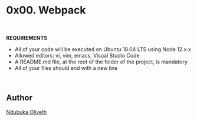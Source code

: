 <h1>0x00. Webpack</h1>
<br>


**REQUIREMENTS**


- All of your code will be executed on Ubuntu 18.04 LTS using Node 12.x.x
- Allowed editors: vi, vim, emacs, Visual Studio Code
- A README.md file, at the root of the folder of the project, is mandatory
- All of your files should end with a new line



<br>
<h2>Author</h2>

[Ndubuka Oliveth](https://github.com/Oliveth96)